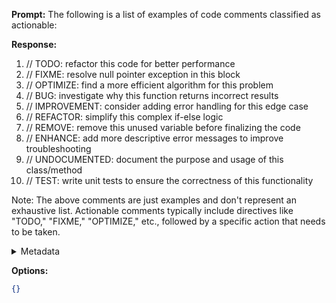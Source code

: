 **Prompt:**
The following is a list of examples of code comments classified as actionable:

**Response:**
1. // TODO: refactor this code for better performance
2. // FIXME: resolve null pointer exception in this block
3. // OPTIMIZE: find a more efficient algorithm for this problem
4. // BUG: investigate why this function returns incorrect results
5. // IMPROVEMENT: consider adding error handling for this edge case
6. // REFACTOR: simplify this complex if-else logic
7. // REMOVE: remove this unused variable before finalizing the code
8. // ENHANCE: add more descriptive error messages to improve troubleshooting
9. // UNDOCUMENTED: document the purpose and usage of this class/method
10. // TEST: write unit tests to ensure the correctness of this functionality

Note: The above comments are just examples and don't represent an exhaustive list. Actionable comments typically include directives like "TODO," "FIXME," "OPTIMIZE," etc., followed by a specific action that needs to be taken.

<details><summary>Metadata</summary>

- Duration: 10481 ms
- Datetime: 2023-08-23T16:13:11.141970
- Model: gpt-3.5-turbo-0613

</details>

**Options:**
```json
{}
```


